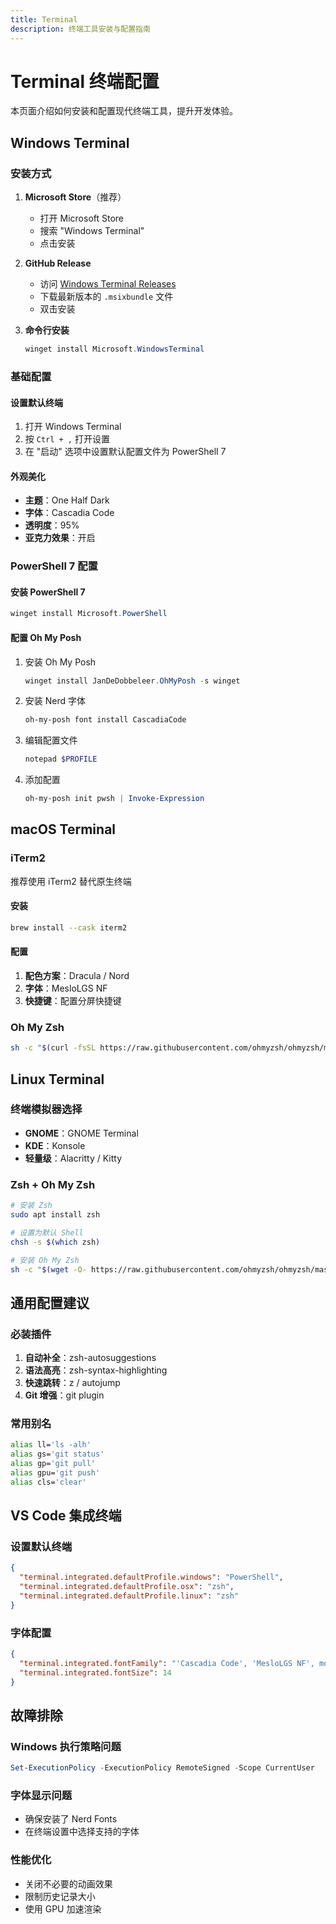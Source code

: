 ```yaml
---
title: Terminal
description: 终端工具安装与配置指南
---
```


# Terminal 终端配置

本页面介绍如何安装和配置现代终端工具，提升开发体验。

## Windows Terminal

### 安装方式

1. **Microsoft Store**（推荐）
   - 打开 Microsoft Store
   - 搜索 "Windows Terminal"
   - 点击安装

2. **GitHub Release**
   - 访问 [Windows Terminal Releases](https://github.com/microsoft/terminal/releases)
   - 下载最新版本的 `.msixbundle` 文件
   - 双击安装

3. **命令行安装**
   ```powershell
   winget install Microsoft.WindowsTerminal
   ```

### 基础配置

#### 设置默认终端

1. 打开 Windows Terminal
2. 按 `Ctrl + ,` 打开设置
3. 在 "启动" 选项中设置默认配置文件为 PowerShell 7

#### 外观美化

- **主题**：One Half Dark
- **字体**：Cascadia Code
- **透明度**：95%
- **亚克力效果**：开启

### PowerShell 7 配置

#### 安装 PowerShell 7

```powershell
winget install Microsoft.PowerShell
```

#### 配置 Oh My Posh

1. 安装 Oh My Posh

   ```powershell
   winget install JanDeDobbeleer.OhMyPosh -s winget
   ```

2. 安装 Nerd 字体

   ```powershell
   oh-my-posh font install CascadiaCode
   ```

3. 编辑配置文件

   ```powershell
   notepad $PROFILE
   ```

4. 添加配置
   ```powershell
   oh-my-posh init pwsh | Invoke-Expression
   ```

## macOS Terminal

### iTerm2

推荐使用 iTerm2 替代原生终端

#### 安装

```bash
brew install --cask iterm2
```

#### 配置

1. **配色方案**：Dracula / Nord
2. **字体**：MesloLGS NF
3. **快捷键**：配置分屏快捷键

### Oh My Zsh

```bash
sh -c "$(curl -fsSL https://raw.githubusercontent.com/ohmyzsh/ohmyzsh/master/tools/install.sh)"
```

## Linux Terminal

### 终端模拟器选择

- **GNOME**：GNOME Terminal
- **KDE**：Konsole
- **轻量级**：Alacritty / Kitty

### Zsh + Oh My Zsh

```bash
# 安装 Zsh
sudo apt install zsh

# 设置为默认 Shell
chsh -s $(which zsh)

# 安装 Oh My Zsh
sh -c "$(wget -O- https://raw.githubusercontent.com/ohmyzsh/ohmyzsh/master/tools/install.sh)"
```

## 通用配置建议

### 必装插件

1. **自动补全**：zsh-autosuggestions
2. **语法高亮**：zsh-syntax-highlighting
3. **快速跳转**：z / autojump
4. **Git 增强**：git plugin

### 常用别名

```bash
alias ll='ls -alh'
alias gs='git status'
alias gp='git pull'
alias gpu='git push'
alias cls='clear'
```

## VS Code 集成终端

### 设置默认终端

```json
{
  "terminal.integrated.defaultProfile.windows": "PowerShell",
  "terminal.integrated.defaultProfile.osx": "zsh",
  "terminal.integrated.defaultProfile.linux": "zsh"
}
```

### 字体配置

```json
{
  "terminal.integrated.fontFamily": "'Cascadia Code', 'MesloLGS NF', monospace",
  "terminal.integrated.fontSize": 14
}
```

## 故障排除

### Windows 执行策略问题

```powershell
Set-ExecutionPolicy -ExecutionPolicy RemoteSigned -Scope CurrentUser
```

### 字体显示问题

- 确保安装了 Nerd Fonts
- 在终端设置中选择支持的字体

### 性能优化

- 关闭不必要的动画效果
- 限制历史记录大小
- 使用 GPU 加速渲染
